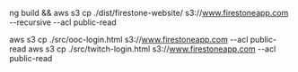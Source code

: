 ng build && aws s3 cp ./dist/firestone-website/ s3://www.firestoneapp.com --recursive --acl public-read

aws s3 cp ./src/ooc-login.html s3://www.firestoneapp.com --acl public-read
aws s3 cp ./src/twitch-login.html s3://www.firestoneapp.com --acl public-read
